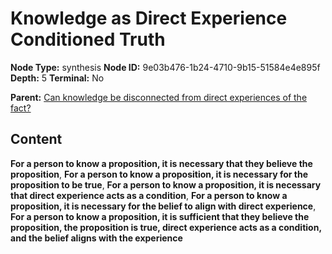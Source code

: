 # Knowledge as Direct Experience Conditioned Truth

**Node Type:** synthesis
**Node ID:** 9e03b476-1b24-4710-9b15-51584e4e895f
**Depth:** 5
**Terminal:** No

**Parent:** [Can knowledge be disconnected from direct experiences of the fact?](can-knowledge-be-disconnected-from-direct-experiences-of-the-fact-antithesis-a228d84f-81d4-43bb-9ae5-b783a986a790.md)

## Content

**For a person to know a proposition, it is necessary that they believe the proposition**, **For a person to know a proposition, it is necessary for the proposition to be true**, **For a person to know a proposition, it is necessary that direct experience acts as a condition**, **For a person to know a proposition, it is necessary for the belief to align with direct experience**, **For a person to know a proposition, it is sufficient that they believe the proposition, the proposition is true, direct experience acts as a condition, and the belief aligns with the experience**
